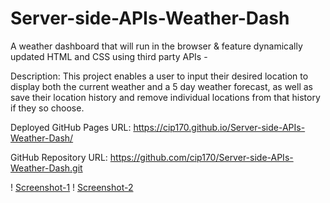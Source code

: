 # Server-side-APIs-Weather-Dash
A weather dashboard that will run in the browser &amp; feature dynamically updated HTML and CSS using third party APIs - 

Description: This project enables a user to input their desired location to display both the current weather and a 5 day weather forecast, as well as save their location history and remove individual locations from that history if they so choose.

Deployed GitHub Pages URL: https://cip170.github.io/Server-side-APIs-Weather-Dash/

GitHub Repository URL: https://github.com/cip170/Server-side-APIs-Weather-Dash.git

! [Screenshot-1](/assets/images/Screenshot%20(273).png)
! [Screenshot-2](/assets/images/Screenshot%20(272).png)